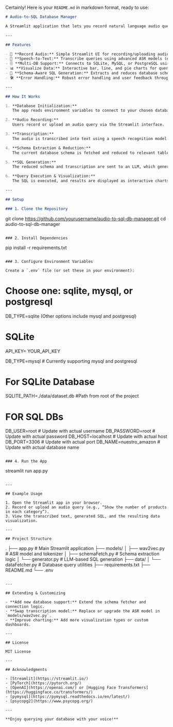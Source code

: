 Certainly! Here is your `README.md` in markdown format, ready to use:

```markdown
# Audio-to-SQL Database Manager

A Streamlit application that lets you record natural language audio queries, transcribe them to text, generate SQL using LLMs, and visualize the results from your database-all with multi-database support and schema-aware context reduction.

---

## Features

- 🎤 **Record Audio:** Simple Streamlit UI for recording/uploading audio queries.
- 📝 **Speech-to-Text:** Transcribe queries using advanced ASR models (e.g., Wav2Vec).
- 🗄️ **Multi-DB Support:** Connects to SQLite, MySQL, or PostgreSQL using environment variables.
- 📊 **Visualize Data:** Interactive bar, line, and pie charts for query results.
- 🧠 **Schema-Aware SQL Generation:** Extracts and reduces database schema context for accurate, efficient LLM-powered SQL generation.
- 🛠️ **Error Handling:** Robust error handling and user feedback throughout the workflow.

---

## How It Works

1. **Database Initialization:**  
   The app reads environment variables to connect to your chosen database (SQLite/MySQL/PostgreSQL).

2. **Audio Recording:**  
   Users record or upload an audio query via the Streamlit interface.

3. **Transcription:**  
   The audio is transcribed into text using a speech recognition model.

4. **Schema Extraction & Reduction:**  
   The current database schema is fetched and reduced to relevant tables/columns based on the transcription.

5. **SQL Generation:**  
   The reduced schema and transcription are sent to an LLM, which generates an appropriate SQL query.

6. **Query Execution & Visualization:**  
   The SQL is executed, and results are displayed as interactive charts and tables.

---

## Setup

### 1. Clone the Repository

```
git clone https://github.com/yourusername/audio-to-sql-db-manager.git
cd audio-to-sql-db-manager
```

### 2. Install Dependencies

```
pip install -r requirements.txt
```

### 3. Configure Environment Variables

Create a `.env` file (or set these in your environment):

```
# Choose one: sqlite, mysql, or postgresql
DB_TYPE=sqlite (Other options include mysql and postgresql)

# SQLite
API_KEY= YOUR_API_KEY

DB_TYPE=mysql # Currently supporting mysql and postgresql

# For SQLite Database
SQLITE_PATH=./data/dataset.db #Path from root of the project

# FOR SQL DBs
DB_USER=root # Update with actual username
DB_PASSWORD=root # Update with actual password
DB_HOST=localhost # Update with actual host
DB_PORT=3306 # Update with actual port
DB_NAME=nuestro_amazon # Update with actual database name
```

### 4. Run the App

```
streamlit run app.py
```

---

## Example Usage

1. Open the Streamlit app in your browser.
2. Record or upload an audio query (e.g., “Show the number of products in each category”).
3. View the transcribed text, generated SQL, and the resulting data visualization.

---

## Project Structure

```
.
├── app.py                 # Main Streamlit application
├── models/
│   ├── wav2vec.py         # ASR model and tokenizer
│   ├── schemaFetch.py     # Schema extraction logic
│   └── generator.py       # LLM-based SQL generation
├── data/
│   └── dataFetcher.py     # Database query utilities
├── requirements.txt
├── README.md
└── .env
```

---

## Extending & Customizing

- **Add new database support:** Extend the schema fetcher and connection logic.
- **Swap transcription model:** Replace or upgrade the ASR model in `models/wav2vec.py`.
- **Improve charting:** Add more visualization types or custom dashboards.

---

## License

MIT License

---

## Acknowledgments

- [Streamlit](https://streamlit.io/)
- [PyTorch](https://pytorch.org/)
- [OpenAI](https://openai.com/) or [Hugging Face Transformers](https://huggingface.co/transformers/)
- [pymysql](https://pymysql.readthedocs.io/en/latest/)
- [psycopg2](https://www.psycopg.org/)

---

**Enjoy querying your database with your voice!**
